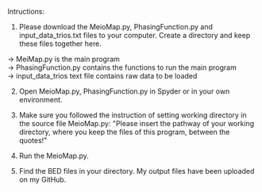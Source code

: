 Intructions:

1. Please download the MeioMap.py, PhasingFunction.py and input_data_trios.txt files to your computer. Create a directory and keep these files together here.

-> MeiMap.py is the main program<br/>
-> PhasingFunction.py contains the functions to run the main program<br/>
-> input_data_trios text file contains raw data to be loaded

2. Open MeioMap.py, PhasingFunction.py in Spyder or in your own environment.

3. Make sure you followed the instruction of setting working directory in the source file MeioMap.py: "Please insert the pathway of your working directory, where you keep the files of this program, between the quotes!"

4. Run the MeioMap.py.

5. Find the BED files in your directory. My output files have been uploaded on my GitHub.




 
